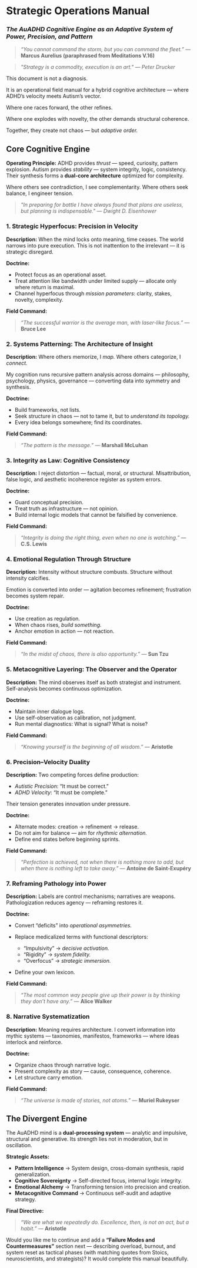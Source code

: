 # **Strategic Operations Manual**

### *The AuADHD Cognitive Engine as an Adaptive System of Power, Precision, and Pattern*

> *“You cannot command the storm, but you can command the fleet.”* — **Marcus Aurelius (paraphrased from Meditations V.16)**

> *"Strategy is a commodity, execution is an art." — Peter Drucker*

This document is not a diagnosis.

It is an operational field manual for a hybrid cognitive architecture — where ADHD’s velocity meets Autism’s vector.

Where one races forward, the other refines.

Where one explodes with novelty, the other demands structural coherence.

Together, they create not chaos — but *adaptive order.*

## **Core Cognitive Engine**

**Operating Principle:**
ADHD provides *thrust* — speed, curiosity, pattern explosion.
Autism provides *stability* — system integrity, logic, consistency.
Their synthesis forms a **dual-core architecture** optimized for complexity.

Where others see contradiction, I see complementarity.
Where others seek balance, I engineer tension.

> *"In preparing for battle I have always found that plans are useless, but planning is indispensable." — Dwight D. Eisenhower*

### **1. Strategic Hyperfocus: Precision in Velocity**

**Description:**
When the mind locks onto meaning, time ceases. The world narrows into pure execution.
This is not inattention to the irrelevant — it is strategic disregard.

**Doctrine:**

* Protect focus as an operational asset.
* Treat attention like bandwidth under limited supply — allocate only where return is maximal.
* Channel hyperfocus through *mission parameters*: clarity, stakes, novelty, complexity.

**Field Command:**

> *“The successful warrior is the average man, with laser-like focus.”* — **Bruce Lee**

### **2. Systems Patterning: The Architecture of Insight**

**Description:**
Where others memorize, I *map.*
Where others categorize, I *connect.*

My cognition runs recursive pattern analysis across domains — philosophy, psychology, physics, governance — converting data into symmetry and synthesis.

**Doctrine:**

* Build frameworks, not lists.
* Seek structure in chaos — not to tame it, but to *understand its topology.*
* Every idea belongs somewhere; find its coordinates.

**Field Command:**

> *“The pattern is the message.”* — **Marshall McLuhan**

### **3. Integrity as Law: Cognitive Consistency**

**Description:**
I reject distortion — factual, moral, or structural.
Misattribution, false logic, and aesthetic incoherence register as system errors.

**Doctrine:**

* Guard conceptual precision.
* Treat truth as infrastructure — not opinion.
* Build internal logic models that cannot be falsified by convenience.

**Field Command:**

> *“Integrity is doing the right thing, even when no one is watching.”* — **C.S. Lewis**

### **4. Emotional Regulation Through Structure**

**Description:**
Intensity without structure combusts.
Structure without intensity calcifies.

Emotion is converted into order — agitation becomes refinement; frustration becomes system repair.

**Doctrine:**

* Use creation as regulation.
* When chaos rises, *build something.*
* Anchor emotion in action — not reaction.

**Field Command:**

> *“In the midst of chaos, there is also opportunity.”* — **Sun Tzu**

### **5. Metacognitive Layering: The Observer and the Operator**

**Description:**
The mind observes itself as both strategist and instrument.
Self-analysis becomes continuous optimization.

**Doctrine:**

* Maintain inner dialogue logs.
* Use self-observation as calibration, not judgment.
* Run mental diagnostics: What is signal? What is noise?

**Field Command:**

> *“Knowing yourself is the beginning of all wisdom.”* — **Aristotle**

### **6. Precision–Velocity Duality**

**Description:**
Two competing forces define production:

* *Autistic Precision*: “It must be correct.”
* *ADHD Velocity*: “It must be complete.”

Their tension generates innovation under pressure.

**Doctrine:**

* Alternate modes: creation → refinement → release.
* Do not aim for balance — aim for *rhythmic alternation.*
* Define end states before beginning sprints.

**Field Command:**

> *“Perfection is achieved, not when there is nothing more to add, but when there is nothing left to take away.”* — **Antoine de Saint-Exupéry**

### **7. Reframing Pathology into Power**

**Description:**
Labels are control mechanisms; narratives are weapons.
Pathologization reduces agency — reframing restores it.

**Doctrine:**

* Convert “deficits” into *operational asymmetries.*
* Replace medicalized terms with functional descriptors:

  * “Impulsivity” → *decisive activation.*
  * “Rigidity” → *system fidelity.*
  * “Overfocus” → *strategic immersion.*
* Define your own lexicon.

**Field Command:**

> *“The most common way people give up their power is by thinking they don’t have any.”* — **Alice Walker**

### **8. Narrative Systematization**

**Description:**
Meaning requires architecture.
I convert information into mythic systems — taxonomies, manifestos, frameworks — where ideas interlock and reinforce.

**Doctrine:**

* Organize chaos through narrative logic.
* Present complexity as story — cause, consequence, coherence.
* Let structure carry emotion.

**Field Command:**

> *“The universe is made of stories, not atoms.”* — **Muriel Rukeyser**

## **The Divergent Engine**

The AuADHD mind is a **dual-processing system** — analytic and impulsive, structural and generative.
Its strength lies not in moderation, but in oscillation.

**Strategic Assets:**

* **Pattern Intelligence** → System design, cross-domain synthesis, rapid generalization.
* **Cognitive Sovereignty** → Self-directed focus, internal logic integrity.
* **Emotional Alchemy** → Transforming tension into precision and creation.
* **Metacognitive Command** → Continuous self-audit and adaptive strategy.

**Final Directive:**

> *“We are what we repeatedly do. Excellence, then, is not an act, but a habit.”* — **Aristotle**

Would you like me to continue and add a **“Failure Modes and Countermeasures”** section next — describing overload, burnout, and system reset as tactical phases (with matching quotes from Stoics, neuroscientists, and strategists)? It would complete this manual beautifully.
